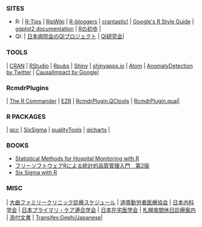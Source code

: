 ### SITES
* R:
 | [R-Tips](http://cse.naro.affrc.go.jp/takezawa/r-tips/r2.html)
 | [RjpWiki](http://www.okada.jp.org/RWiki/)
 | [R-bloggers](http://www.r-bloggers.com)
 | [crantastic!](http://crantastic.org)
 | [Google's R Style Guide](http://google-styleguide.googlecode.com/svn/trunk/Rguide.xml)
 | [ggplot2 documentation](http://docs.ggplot2.org/current/)
 | [Rの初歩](https://oku.edu.mie-u.ac.jp/%7Eokumura/stat/first.html) |
* QI:
 | [日本病院会のQIプロジェクト](https://www.hospital.or.jp/qip/index.html)
 | [QI研究会](http://interrai.jp/qi/)|

### TOOLS

 | [CRAN](http://cran.md.tsukuba.ac.jp)
 | [RStudio](http://www.rstudio.com)
 | [Rpubs](https://rpubs.com)
 | [Shiny](http://shiny.rstudio.com) 
 | [shinyapps.io](http://www.shinyapps.io)
 | [Atom](https://atom.io)
 | [AnomalyDetection by Twitter](https://github.com/twitter/AnomalyDetection)
 | [CausalImpact by Google](http://google.github.io/CausalImpact/)|

### RcmdrPlugins

 | [The R Commander](http://socserv.socsci.mcmaster.ca/jfox/Misc/Rcmdr/)
 | [EZR](http://www.jichi.ac.jp/saitama-sct/SaitamaHP.files/statmed.html)
 | [RcmdrPlugin.QCtools](http://www.ec.kansai-u.ac.jp/user/arakit/RcmdrPlugin.QCtools.html)
 | [RcmdrPlugin.qual](http://cran.r-project.org/web/packages/RcmdrPlugin.qual/)|

### R PACKAGES

 | [qcc](http://cran.r-project.org/web/packages/qcc/index.html)
 | [SixSigma](http://cran.r-project.org/web/packages/SixSigma/)
 | [qualityTools](http://www.r-qualitytools.org/qualityTools.html)
 | [qicharts](http://cran.r-project.org/web/packages/qicharts/index.html) | 

### BOOKS
* [Statistical Methods for Hospital Monitoring with R](http://as.wiley.com/WileyCDA/WileyTitle/productCd-1118596307.html)
* [フリーソフトウェアRによる統計的品質管理入門　第2版](http://www.ec.kansai-u.ac.jp/user/arakit/Rbook2nd.html)
* [Six Sigma with R](http://www.sixsigmawithr.com)

### MISC

 | [大曲ファミリークリニック診療スケジュール](http://o-fc.net/schedule.html)
 | [道南勤労者医療協会](http://www.dounank.com)
 | [日本内科学会](http://www.naika.or.jp)
 | [日本プライマリ・ケア連合学会](http://www.primary-care.or.jp)
 | [日本在宅医学会](http://www.zaitakuigakkai.org)
 | [札幌夜間休日診療案内](http://www.spmed.jp/02_c/Shinryo.asp)
 | [添付文書](http://www.info.pmda.go.jp/psearch/html/menu_tenpu_base.html)
 | [Transifex:Gephi/Japanese](https://www.transifex.com/projects/p/gephi/language/ja/)|